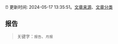 :alarm_clock: 更新时间: 2024-05-17 13:35:51。[文章来源](/README.md)、[文章分类](/TAGS.md)

## 报告


> 关键字：`报告`、`月报`



